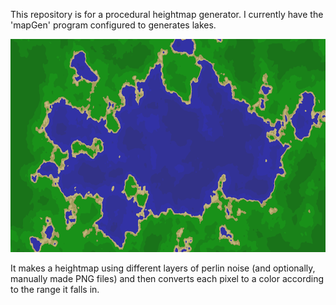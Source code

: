This repository is for a procedural heightmap generator. I currently have the 'mapGen' program configured to generates lakes.

<img src="https://raw.githubusercontent.com/BlairCurrey/Lunkers/master/maps/map44366.png" alt="map44366.png" width="683" height="341">

It makes a heightmap using different layers of perlin noise (and optionally, manually made PNG files) and then converts each pixel to a color according to the range it falls in.
